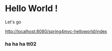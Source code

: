 

Hello World !
===============================================================
Let's go

<http://localhost:8080/spring4mvc-helloworld/index>

### ha ha ha tt02

